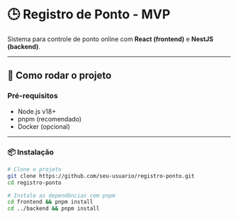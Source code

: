 # 🕒 Registro de Ponto - MVP

Sistema para controle de ponto online com **React (frontend)** e **NestJS (backend)**.

---

## 🚀 Como rodar o projeto

### Pré-requisitos

- Node.js v18+
- pnpm (recomendado)
- Docker (opcional)

---

### 📦 Instalação

```bash
# Clone o projeto
git clone https://github.com/seu-usuario/registro-ponto.git
cd registro-ponto

# Instale as dependências com pnpm
cd frontend && pnpm install
cd ../backend && pnpm install
